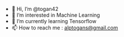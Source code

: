 - 👋 Hi, I’m @togan42
- 👀 I’m interested in Machine Learning
- 🌱 I’m currently learning Tensorflow
- 📫 How to reach me : alptogans@gmail.com

<!---
togan42/togan42 is a ✨ special ✨ repository because its `README.md` (this file) appears on your GitHub profile.
You can click the Preview link to take a look at your changes.
--->
